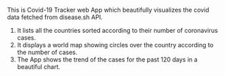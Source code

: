 This is Covid-19 Tracker web App which beautifully visualizes the covid data fetched from disease.sh API. 

1. It lists all the countries sorted according to their number of coronavirus cases. 
2. It displays a world map showing circles over the country according to the number of cases. 
3. The App shows the trend of the cases for the past 120 days in a beautiful chart.
